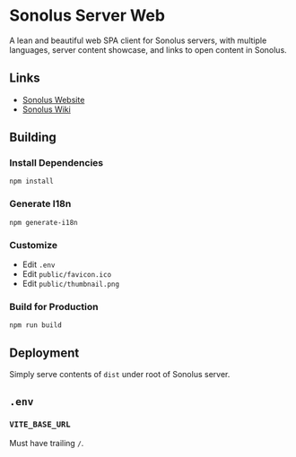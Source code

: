 # Sonolus Server Web

A lean and beautiful web SPA client for Sonolus servers, with multiple languages, server content showcase, and links to open content in Sonolus.

## Links

- [Sonolus Website](https://sonolus.com)
- [Sonolus Wiki](https://wiki.sonolus.com)

## Building

### Install Dependencies

```
npm install
```

### Generate I18n

```
npm generate-i18n
```

### Customize

- Edit `.env`
- Edit `public/favicon.ico`
- Edit `public/thumbnail.png`

### Build for Production

```
npm run build
```

## Deployment

Simply serve contents of `dist` under root of Sonolus server.

## `.env`

### `VITE_BASE_URL`

Must have trailing `/`.
